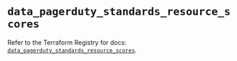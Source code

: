 # `data_pagerduty_standards_resource_scores`

Refer to the Terraform Registry for docs: [`data_pagerduty_standards_resource_scores`](https://registry.terraform.io/providers/pagerduty/pagerduty/3.12.1/docs/data-sources/standards_resource_scores).
